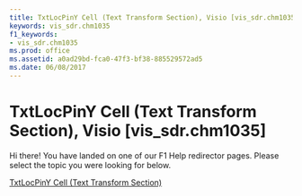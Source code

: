 ```yaml
---
title: TxtLocPinY Cell (Text Transform Section), Visio [vis_sdr.chm1035]
keywords: vis_sdr.chm1035
f1_keywords:
- vis_sdr.chm1035
ms.prod: office
ms.assetid: a0ad29bd-fca0-47f3-bf38-885529572ad5
ms.date: 06/08/2017
---
```



# TxtLocPinY Cell (Text Transform Section), Visio [vis_sdr.chm1035]

Hi there! You have landed on one of our F1 Help redirector pages. Please select the topic you were looking for below.

[TxtLocPinY Cell (Text Transform Section)](http://msdn.microsoft.com/library/3f46cfcf-7eac-4a37-e782-39f4e7f8fc43%28Office.15%29.aspx)

